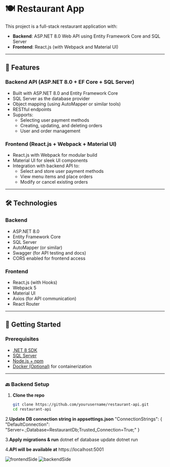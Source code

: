 # 🍽️ Restaurant App

This project is a full-stack restaurant application with:

- **Backend**: ASP.NET 8.0 Web API using Entity Framework Core and SQL Server
- **Frontend**: React.js (with Webpack and Material UI)

---

## 📌 Features

### Backend API (ASP.NET 8.0 + EF Core + SQL Server)
- Built with ASP.NET 8.0 and Entity Framework Core
- SQL Server as the database provider
- Object mapping (using AutoMapper or similar tools)
- RESTful endpoints
- Supports:
  - Selecting user payment methods
  - Creating, updating, and deleting orders
  - User and order management

### Frontend (React.js + Webpack + Material UI)
- React.js with Webpack for modular build
- Material UI for sleek UI components
- Integration with backend API to:
  - Select and store user payment methods
  - View menu items and place orders
  - Modify or cancel existing orders

---

## 🛠️ Technologies

### Backend
- ASP.NET 8.0
- Entity Framework Core
- SQL Server
- AutoMapper (or similar)
- Swagger (for API testing and docs)
- CORS enabled for frontend access

### Frontend
- React.js (with Hooks)
- Webpack 5
- Material UI
- Axios (for API communication)
- React Router

---

## 🔧 Getting Started

### Prerequisites
- [.NET 8 SDK](https://dotnet.microsoft.com/en-us/download/dotnet/8.0)
- [SQL Server](https://www.microsoft.com/en-us/sql-server)
- [Node.js + npm](https://nodejs.org/)
- [Docker (Optional)](https://www.docker.com/) for containerization

---

### 🔙 Backend Setup

1. **Clone the repo**
   ```bash
   git clone https://github.com/yourusername/restaurant-api.git
   cd restaurant-api
   
2.**Update DB connection string in appsettings.json**
"ConnectionStrings": {
  "DefaultConnection": "Server=.;Database=RestaurantDb;Trusted_Connection=True;"
}

3.**Apply migrations & run**
dotnet ef database update
dotnet run

4.**API will be available at**
https://localhost:5001

![frontendSide](https://github.com/user-attachments/assets/5d9ec84d-d3bd-4456-ac5a-c12862279d9a)
![backendSide](https://github.com/user-attachments/assets/0262a0b3-9c1b-426a-b5dd-c58a0b30292e)
